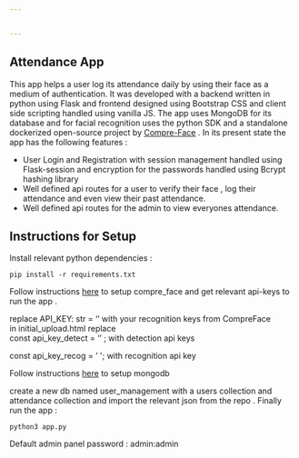 ```yaml
---


---
```


<h2 id="attendance-app">Attendance App</h2>
<p>This app helps a user log its attendance daily by using their face as a medium of authentication. It was developed with a backend written in python using Flask and frontend designed using Bootstrap CSS and client side scripting handled using vanilla JS. The app uses MongoDB for its database and for facial recognition uses the python SDK and a standalone dockerized open-source project by <a href="https://github.com/exadel-inc/CompreFace">Compre-Face</a> . In its present state the app has the following features :</p>
<ul>
<li>User Login and Registration with session management handled using Flask-session and encryption for the passwords handled using Bcrypt hashing library</li>
<li>Well defined api routes for a user to verify their face , log their attendance and even view their past attendance.</li>
<li>Well defined api routes for the admin to view everyones attendance.</li>
</ul>
<h2 id="instructions-for-setup">Instructions for Setup</h2>
<p>Install relevant python dependencies :</p>
<pre><code>pip install -r requirements.txt
</code></pre>
<p>Follow instructions <a href="https://github.com/exadel-inc/CompreFace?tab=readme-ov-file#getting-started-with-compreface">here</a> to setup compre_face and get relevant api-keys to run the app .</p>
<p>replace API_KEY: str  =  ‘’ with your recognition keys from CompreFace<br>
in initial_upload.html replace<br>
const  api_key_detect  =  ‘’ ; with detection api keys</p>
<p>const  api_key_recog  =  ’ '; with recognition api key</p>
<p>Follow instructions <a href="https://www.mongodb.com/docs/manual/administration/install-on-linux/">here</a> to setup mongodb</p>
<p>create a new db named user_management with a users collection and attendance collection and import the relevant json from the repo . Finally run the app :</p>
<pre><code>python3 app.py
</code></pre>
<p>Default admin panel password : admin:admin</p>

